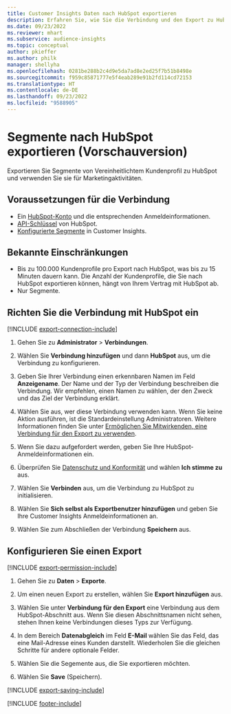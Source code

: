 ```yaml
---
title: Customer Insights Daten nach HubSpot exportieren
description: Erfahren Sie, wie Sie die Verbindung und den Export zu HubSpot konfigurieren.
ms.date: 09/23/2022
ms.reviewer: mhart
ms.subservice: audience-insights
ms.topic: conceptual
author: pkieffer
ms.author: philk
manager: shellyha
ms.openlocfilehash: 0281be288b2c4d9e5da7ad8e2ed25f7b51b8498e
ms.sourcegitcommit: f959c85871777e5f4eab289e91b2fd114cd72153
ms.translationtype: HT
ms.contentlocale: de-DE
ms.lasthandoff: 09/23/2022
ms.locfileid: "9588905"
---
```

# <a name="export-segments-to-hubspot-preview"></a>Segmente nach HubSpot exportieren (Vorschauversion)

Exportieren Sie Segmente von Vereinheitlichtem Kundenprofil zu HubSpot und verwenden Sie sie für Marketingaktivitäten.

## <a name="prerequisites-for-a-connection"></a>Voraussetzungen für die Verbindung

- Ein [HubSpot-Konto](https://www.hubspot.com/) und die entsprechenden Anmeldeinformationen.
- [API-Schlüssel](https://knowledge.hubspot.com/Integrations/How-do-I-get-my-HubSpot-API-key) von HubSpot.
- [Konfigurierte Segmente](segments.md) in Customer Insights.

## <a name="known-limitations"></a>Bekannte Einschränkungen

- Bis zu 100.000 Kundenprofile pro Export nach HubSpot, was bis zu 15 Minuten dauern kann. Die Anzahl der Kundenprofile, die Sie nach HubSpot exportieren können, hängt von Ihrem Vertrag mit HubSpot ab.
- Nur Segmente.

## <a name="set-up-connection-to-hubspot"></a>Richten Sie die Verbindung mit HubSpot ein

[!INCLUDE [export-connection-include](includes/export-connection-admn.md)]

1. Gehen Sie zu **Administrator** > **Verbindungen**.

1. Wählen Sie **Verbindung hinzufügen** und dann **HubSpot** aus, um die Verbindung zu konfigurieren.

1. Geben Sie Ihrer Verbindung einen erkennbaren Namen im Feld **Anzeigename**. Der Name und der Typ der Verbindung beschreiben die Verbindung. Wir empfehlen, einen Namen zu wählen, der den Zweck und das Ziel der Verbindung erklärt.

1. Wählen Sie aus, wer diese Verbindung verwenden kann. Wenn Sie keine Aktion ausführen, ist die Standardeinstellung Administratoren. Weitere Informationen finden Sie unter [Ermöglichen Sie Mitwirkenden, eine Verbindung für den Export zu verwenden](connections.md#allow-contributors-to-use-a-connection-for-exports).

1. Wenn Sie dazu aufgefordert werden, geben Sie Ihre HubSpot-Anmeldeinformationen ein.

1. Überprüfen Sie [Datenschutz und Konformität](connections.md#data-privacy-and-compliance) und wählen **Ich stimme zu** aus.

1. Wählen Sie **Verbinden** aus, um die Verbindung zu HubSpot zu initialisieren.

1. Wählen Sie **Sich selbst als Exportbenutzer hinzufügen** und geben Sie Ihre Customer Insights Anmeldeinformationen an.

1. Wählen Sie zum Abschließen der Verbindung **Speichern** aus.

## <a name="configure-an-export"></a>Konfigurieren Sie einen Export

[!INCLUDE [export-permission-include](includes/export-permission.md)]

1. Gehen Sie zu **Daten** > **Exporte**.

1. Um einen neuen Export zu erstellen, wählen Sie **Export hinzufügen** aus.

1. Wählen Sie unter **Verbindung für den Export** eine Verbindung aus dem HubSpot-Abschnitt aus. Wenn Sie diesen Abschnittsnamen nicht sehen, stehen Ihnen keine Verbindungen dieses Typs zur Verfügung.

1. In dem Bereich **Datenabgleich** im Feld **E-Mail** wählen Sie das Feld, das eine Mail-Adresse eines Kunden darstellt. Wiederholen Sie die gleichen Schritte für andere optionale Felder.

1. Wählen Sie die Segemente aus, die Sie exportieren möchten.

1. Wählen Sie **Save** (Speichern).

[!INCLUDE [export-saving-include](includes/export-saving.md)]

[!INCLUDE [footer-include](includes/footer-banner.md)]
